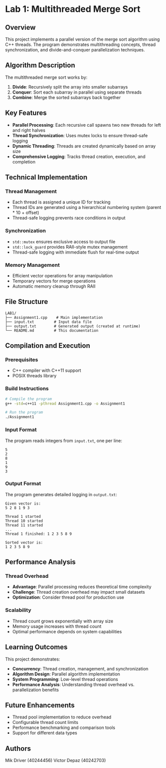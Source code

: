 # Lab 1: Multithreaded Merge Sort

## Overview
This project implements a parallel version of the merge sort algorithm using C++ threads. The program demonstrates multithreading concepts, thread synchronization, and divide-and-conquer parallelization techniques.

## Algorithm Description
The multithreaded merge sort works by:
1. **Divide**: Recursively split the array into smaller subarrays
2. **Conquer**: Sort each subarray in parallel using separate threads
3. **Combine**: Merge the sorted subarrays back together

## Key Features
- **Parallel Processing**: Each recursive call spawns two new threads for left and right halves
- **Thread Synchronization**: Uses mutex locks to ensure thread-safe logging
- **Dynamic Threading**: Threads are created dynamically based on array size
- **Comprehensive Logging**: Tracks thread creation, execution, and completion

## Technical Implementation

### Thread Management
- Each thread is assigned a unique ID for tracking
- Thread IDs are generated using a hierarchical numbering system (parent * 10 + offset)
- Thread-safe logging prevents race conditions in output

### Synchronization
- `std::mutex` ensures exclusive access to output file
- `std::lock_guard` provides RAII-style mutex management
- Thread-safe logging with immediate flush for real-time output

### Memory Management
- Efficient vector operations for array manipulation
- Temporary vectors for merge operations
- Automatic memory cleanup through RAII

## File Structure
```
LAB1/
├── Assignment1.cpp    # Main implementation
├── input.txt         # Input data file
├── output.txt        # Generated output (created at runtime)
└── README.md         # This documentation
```

## Compilation and Execution

### Prerequisites
- C++ compiler with C++11 support
- POSIX threads library

### Build Instructions
```bash
# Compile the program
g++ -std=c++11 -pthread Assignment1.cpp -o Assignment1

# Run the program
./Assignment1
```

### Input Format
The program reads integers from `input.txt`, one per line:
```
5
2
8
1
9
3
```

### Output Format
The program generates detailed logging in `output.txt`:
```
Given vector is:
5 2 8 1 9 3 

Thread 1 started
Thread 10 started
Thread 11 started
...
Thread 1 finished: 1 2 3 5 8 9 

Sorted vector is:
1 2 3 5 8 9 
```

## Performance Analysis

### Thread Overhead
- **Advantage**: Parallel processing reduces theoretical time complexity
- **Challenge**: Thread creation overhead may impact small datasets
- **Optimization**: Consider thread pool for production use

### Scalability
- Thread count grows exponentially with array size
- Memory usage increases with thread count
- Optimal performance depends on system capabilities

## Learning Outcomes
This project demonstrates:
- **Concurrency**: Thread creation, management, and synchronization
- **Algorithm Design**: Parallel algorithm implementation
- **System Programming**: Low-level thread operations
- **Performance Analysis**: Understanding thread overhead vs. parallelization benefits

## Future Enhancements
- Thread pool implementation to reduce overhead
- Configurable thread count limits
- Performance benchmarking and comparison tools
- Support for different data types

## Authors
Mik Driver (40244456)
Victor Depaz (40242703)
